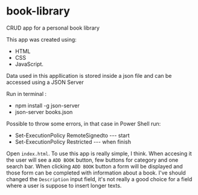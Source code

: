 # book-library

CRUD app for a personal book library

This app was created using:
* HTML 
* CSS
* JavaScript.

Data used in this appllication is stored inside a json file and can be accessed using a JSON Server

Run in terminal :
* npm install -g json-server
* json-server books.json

Possible to throw some errors, in that case in Power Shell run:

* Set-ExecutionPolicy RemoteSignedto --- start
* Set-ExecutionPolicy Restricted --- when finish

Open `index.html`. To use this app is really simple, I think. When accesing it the user will see a `ADD BOOK` button, few buttons for category and one search bar.
When clicking `ADD BOOK` button a form will be displayed and those form can be completed with information about a book. 
I've should changed the `Description` input field, it's not really a good choice for a field where a user is suppose to insert longer texts.
